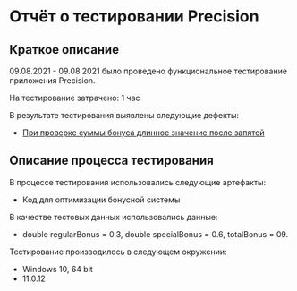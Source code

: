 # Отчёт о тестировании Precision

## Краткое описание

09.08.2021 - 09.08.2021 было проведено функциональное тестирование приложения Precision.

На тестирование затрачено: 1 час

В результате тестирования выявлены следующие дефекты:
* [При проверке суммы бонуса длинное значение после запятой](https://github.com/kokanoka/Precision/issues/1)


## Описание процесса тестирования

В процессе тестирования использовались следующие артефакты:
* Код для оптимизации бонусной системы

В качестве тестовых данных использовались данные:
* double regularBonus = 0.3, double specialBonus = 0.6, totalBonus = 09.


Тестирование производилось в следующем окружении:
* Windows 10, 64 bit
* 11.0.12